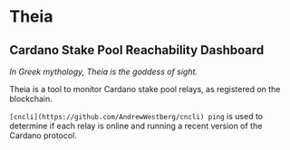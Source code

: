 # Theia
## Cardano Stake Pool Reachability Dashboard

<i>In Greek mythology, Theia is the goddess of sight.</i>

Theia is a tool to monitor Cardano stake pool relays, as registered on the blockchain. 

`[cncli](https://github.com/AndrewWestberg/cncli) ping` is used to determine if each relay is online and running
a recent version of the Cardano protocol. 

